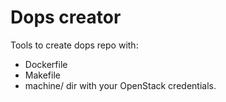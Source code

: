 # Dops creator

Tools to create dops repo with:
  - Dockerfile
  - Makefile
  - machine/ dir with your OpenStack credentials.


